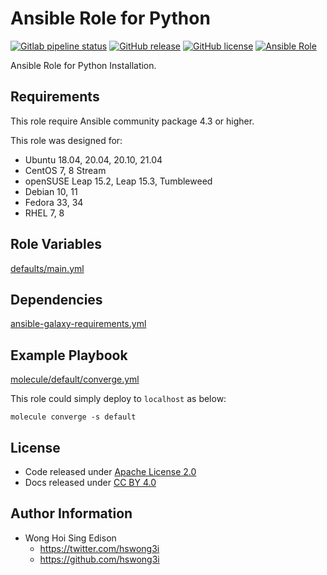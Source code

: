 # Ansible Role for Python

[![Gitlab pipeline
status](https://img.shields.io/gitlab/pipeline/alvistack/ansible-role-python/master)](https://gitlab.com/alvistack/ansible-role-python/-/pipelines)
[![GitHub
release](https://img.shields.io/github/release/alvistack/ansible-role-python.svg)](https://github.com/alvistack/ansible-role-python/releases)
[![GitHub
license](https://img.shields.io/github/license/alvistack/ansible-role-python.svg)](https://github.com/alvistack/ansible-role-python/blob/master/LICENSE)
[![Ansible
Role](https://img.shields.io/badge/galaxy-alvistack.python-blue.svg)](https://galaxy.ansible.com/alvistack/python)

Ansible Role for Python Installation.

## Requirements

This role require Ansible community package 4.3 or higher.

This role was designed for:

  - Ubuntu 18.04, 20.04, 20.10, 21.04
  - CentOS 7, 8 Stream
  - openSUSE Leap 15.2, Leap 15.3, Tumbleweed
  - Debian 10, 11
  - Fedora 33, 34
  - RHEL 7, 8

## Role Variables

[defaults/main.yml](defaults/main.yml)

## Dependencies

[ansible-galaxy-requirements.yml](ansible-galaxy-requirements.yml)

## Example Playbook

[molecule/default/converge.yml](molecule/default/converge.yml)

This role could simply deploy to `localhost` as below:

    molecule converge -s default

## License

  - Code released under [Apache License 2.0](LICENSE)
  - Docs released under [CC BY
    4.0](http://creativecommons.org/licenses/by/4.0/)

## Author Information

  - Wong Hoi Sing Edison
      - <https://twitter.com/hswong3i>
      - <https://github.com/hswong3i>
